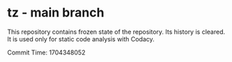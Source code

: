 # tz - main branch

This repository contains frozen state of the repository.
Its history is cleared. It is used only for static code
analysis with Codacy.

Commit Time: 1704348052